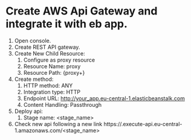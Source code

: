 # Create AWS Api Gateway and integrate it with eb app.
1. Open console.
2. Create REST API gateway.
3. Create New Child Resource:
   1. Configure as proxy resource
   2. Resource Name: proxy
   3. Resource Path: {proxy+}
4. Create method:
   1. HTTP method: ANY
   2. Integration type: HTTP
   3. Endpoint URL: http://your_app.eu-central-1.elasticbeanstalk.com
   4. Content Handling: Passthrough
5. Deploy api:
   1. Stage name: <stage_name>
6. Check new api following a new link https://<you-api>.execute-api.eu-central-1.amazonaws.com/<stage_name>
